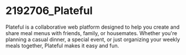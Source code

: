 # 2192706_Plateful
Plateful is a collaborative web platform designed to help you create and share meal menus with friends, family, or housemates. Whether you're planning a casual dinner, a special event, or just organizing your weekly meals together, Plateful makes it easy and fun.
